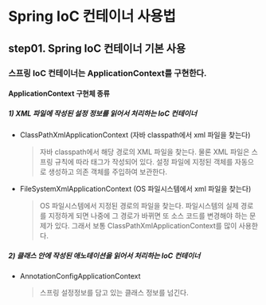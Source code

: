 # Spring IoC 컨테이너 사용법

## step01. Spring IoC 컨테이너 기본 사용

### 스프링 IoC 컨테이너는 ApplicationContext를 구현한다.

#### ApplicationContext 구현체 종류

##### 1) XML 파일에 작성된 설정 정보를 읽어서 처리하는 IoC 컨테이너
  - ClassPathXmlApplicationContext (자바 classpath에서 xml 파일을 찾는다)
    > 자바 classpath에서 해당 경로의 XML 파일을 찾는다.
    > 물론 XML 파일은 스프링 규칙에 따라 태그가 작성되어 있다.
    > 설정 파일에 지정된 객체를 자동으로 생성하고 의존 객체를 주입하여 보관한다.

  - FileSystemXmlApplicationContext (OS 파일시스템에서 xml 파일을 찾는다)
    > OS 파일시스템에서 지정된 경로의 파일을 찾는다.
    > 파일시스템의 실제 경로를 지정하게 되면 나중에 그 경로가 바뀌면
    > 또 소스 코드를 변경해야 하는 문제가 있다.
    > 그래서 보통 ClassPathXmlApplicationContext를 많이 사용한다.
      
##### 2) 클래스 안에 작성된 애노테이션을 읽어서 처리하는 IoC 컨테이너
  - AnnotationConfigApplicationContext
    > 스프링 설정정보를 담고 있는 클래스 정보를 넘긴다.